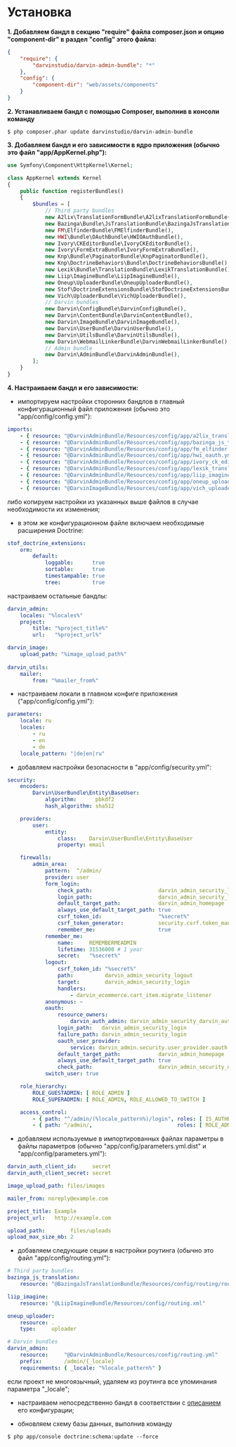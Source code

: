 Установка
=========

**1. Добавляем бандл в секцию "require" файла composer.json и опцию "component-dir" в раздел "config" этого файла:**

```json
{
    "require": {
        "darvinstudio/darvin-admin-bundle": "*"
    },
    "config": {
        "component-dir": "web/assets/components"
    }
}
```

**2. Устанавливаем бандл с помощью Composer, выполнив в консоли команду**

```shell
$ php composer.phar update darvinstudio/darvin-admin-bundle
```

**3. Добавляем бандл и его зависимости в ядро приложения (обычно это файл "app/AppKernel.php"):**

```php
use Symfony\Component\HttpKernel\Kernel;

class AppKernel extends Kernel
{
    public function registerBundles()
    {
        $bundles = [
            // Third party bundles
            new A2lix\TranslationFormBundle\A2lixTranslationFormBundle(),
            new Bazinga\Bundle\JsTranslationBundle\BazingaJsTranslationBundle(),
            new FM\ElfinderBundle\FMElfinderBundle(),
            new HWI\Bundle\OAuthBundle\HWIOAuthBundle(),
            new Ivory\CKEditorBundle\IvoryCKEditorBundle(),
            new Ivory\FormExtraBundle\IvoryFormExtraBundle(),
            new Knp\Bundle\PaginatorBundle\KnpPaginatorBundle(),
            new Knp\DoctrineBehaviors\Bundle\DoctrineBehaviorsBundle(),
            new Lexik\Bundle\TranslationBundle\LexikTranslationBundle(),
            new Liip\ImagineBundle\LiipImagineBundle(),
            new Oneup\UploaderBundle\OneupUploaderBundle(),
            new Stof\DoctrineExtensionsBundle\StofDoctrineExtensionsBundle(),
            new Vich\UploaderBundle\VichUploaderBundle(),
            // Darvin bundles
            new Darvin\ConfigBundle\DarvinConfigBundle(),
            new Darvin\ContentBundle\DarvinContentBundle(),
            new Darvin\ImageBundle\DarvinImageBundle(),
            new Darvin\UserBundle\DarvinUserBundle(),
            new Darvin\UtilsBundle\DarvinUtilsBundle(),
            new Darvin\WebmailLinkerBundle\DarvinWebmailLinkerBundle(),
            // Admin bundle
            new Darvin\AdminBundle\DarvinAdminBundle(),
        ];
    }
}
```

**4. Настраиваем бандл и его зависимости:**

- импортируем настройки сторонних бандлов в главный конфигурационный файл приложения (обычно это "app/config/config.yml"):

```yaml
imports:
    - { resource: "@DarvinAdminBundle/Resources/config/app/a2lix_translation_form.yml" }
    - { resource: "@DarvinAdminBundle/Resources/config/app/bazinga_js_translation.yml" }
    - { resource: "@DarvinAdminBundle/Resources/config/app/fm_elfinder.yml" }
    - { resource: "@DarvinAdminBundle/Resources/config/app/hwi_oauth.yml" }
    - { resource: "@DarvinAdminBundle/Resources/config/app/ivory_ck_editor.yml" }
    - { resource: "@DarvinAdminBundle/Resources/config/app/lexik_translation.yml" }
    - { resource: "@DarvinAdminBundle/Resources/config/app/liip_imagine.yml" }
    - { resource: "@DarvinAdminBundle/Resources/config/app/oneup_uploader.yml" }
    - { resource: "@DarvinImageBundle/Resources/config/app/vich_uploader.yml" }
```

либо копируем настройки из указанных выше файлов в случае необходимости их изменения;

- в этом же конфигурационном файле включаем необходимые расширения Doctrine:

```yaml
stof_doctrine_extensions:
    orm:
        default:
            loggable:      true
            sortable:      true
            timestampable: true
            tree:          true
```

настраиваем остальные бандлы:

```yaml
darvin_admin:
    locales: "%locales%"
    project:
        title: "%project_title%"
        url:   "%project_url%"

darvin_image:
    upload_path: "%image_upload_path%"
    
darvin_utils:
    mailer:
        from: "%mailer_from%"
```

- настраиваем локали в главном конфиге приложения ("app/config/config.yml"):

```yaml
parameters:
    locale: ru
    locales:
        - ru
        - en
        - de
    locale_pattern: "|de|en|ru"
```

- добавляем настройки безопасности в "app/config/security.yml":

```yaml
security:
    encoders:
        Darvin\UserBundle\Entity\BaseUser:
            algorithm:      pbkdf2
            hash_algorithm: sha512

    providers:
        user:
            entity:
                class:    Darvin\UserBundle\Entity\BaseUser
                property: email

    firewalls:
        admin_area:
            pattern:  ^/admin/
            provider: user
            form_login:
                check_path:                     darvin_admin_security_login_check
                login_path:                     darvin_admin_security_login
                default_target_path:            darvin_admin_homepage
                always_use_default_target_path: true
                csrf_token_id:                  "%secret%"
                csrf_token_generator:           security.csrf.token_manager
                remember_me:                    true
            remember_me:
                name:     REMEMBERMEADMIN
                lifetime: 31536000 # 1 year
                secret:   "%secret%"
            logout:
                csrf_token_id: "%secret%"
                path:          darvin_admin_security_logout
                target:        darvin_admin_security_login
                handlers:
                    - darvin_ecommerce.cart_item.migrate_listener
            anonymous: ~
            oauth:
                resource_owners:
                    darvin_auth_admin: darvin_admin_security_darvin_auth_login_check
                login_path:   darvin_admin_security_login
                failure_path: darvin_admin_security_login
                oauth_user_provider:
                    service: darvin_admin.security.user_provider.oauth
                default_target_path:            darvin_admin_homepage
                always_use_default_target_path: true
                check_path:                     darvin_admin_security_darvin_auth_login_check
            switch_user: true

    role_hierarchy:
        ROLE_GUESTADMIN: [ ROLE_ADMIN ]
        ROLE_SUPERADMIN: [ ROLE_ADMIN, ROLE_ALLOWED_TO_SWITCH ]

    access_control:
        - { path: "^/admin/(%locale_pattern%)/login", roles: [ IS_AUTHENTICATED_ANONYMOUSLY ] }
        - { path: ^/admin/,                           roles: [ ROLE_ADMIN ] }
```

- добавляем используемые в импортированных файлах параметры в файлы параметров (обычно "app/config/parameters.yml.dist"
 и "app/config/parameters.yml"):
 
```yaml
darvin_auth_client_id:     secret
darvin_auth_client_secret: secret

image_upload_path: files/images

mailer_from: noreply@example.com

project_title: Example
project_url:   http://example.com

upload_path:        files/uploads
upload_max_size_mb: 2
```

- добавляем следующие сеции в настройки роутинга (обычно это файл "app/config/routing.yml"):

```yaml
# Third party bundles
bazinga_js_translation:
    resource: "@BazingaJsTranslationBundle/Resources/config/routing/routing.yml"

liip_imagine:
    resource: "@LiipImagineBundle/Resources/config/routing.xml"

oneup_uploader:
    resource: .
    type:     uploader

# Darvin bundles
darvin_admin:
    resource:     "@DarvinAdminBundle/Resources/config/routing.yml"
    prefix:       /admin/{_locale}
    requirements: { _locale: "%locale_pattern%" }
```

если проект не многоязычный, удаляем из роутинга все упоминания параметра "_locale";

- настраиваем непосредственно бандл в соответствии с [описанием](reference/configuration.md) его конфигурации;

- обновляем схему базы данных, выполнив команду

```shell
$ php app/console doctrine:schema:update --force
```
